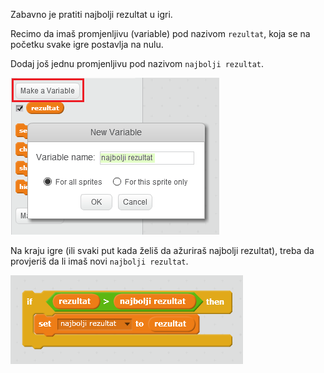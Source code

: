 Zabavno je pratiti najbolji rezultat u igri.

Recimo da imaš promjenljivu (variable) pod nazivom `rezultat`, koja se na početku svake igre postavlja na nulu.

Dodaj još jednu promjenljivu pod nazivom `najbolji rezultat`.

![screenshot](images/make-high-score-variable.png)

Na kraju igre (ili svaki put kada želiš da ažuriraš najbolji rezultat), treba da provjeriš da li imaš novi `najbolji rezultat`.

![screenshot](images/check-for-high-score.png)